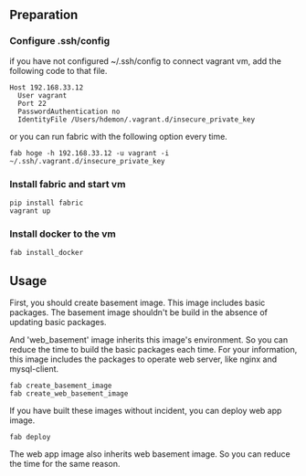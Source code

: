 ## Preparation

### Configure .ssh/config

if you have not configured ~/.ssh/config to connect vagrant vm, add the following code to that file.

```
Host 192.168.33.12
  User vagrant
  Port 22
  PasswordAuthentication no
  IdentityFile /Users/hdemon/.vagrant.d/insecure_private_key
```

or you can run fabric with the following option every time.

```
fab hoge -h 192.168.33.12 -u vagrant -i ~/.ssh/.vagrant.d/insecure_private_key
```

### Install fabric and start vm

```
pip install fabric
vagrant up
```

### Install docker to the vm

```
fab install_docker
```

## Usage

First, you should create basement image. This image includes basic packages.
The basement image shouldn't be build in the absence of updating basic packages.

And 'web_basement' image inherits this image's environment. So you can reduce the time to build the basic packages each time. For your information, this image includes the packages to operate web server, like nginx and mysql-client.

```
fab create_basement_image
fab create_web_basement_image
```

If you have built these images without incident, you can deploy web app image.

```
fab deploy
```

The web app image also inherits web basement image. So you can reduce the time for the same reason.
